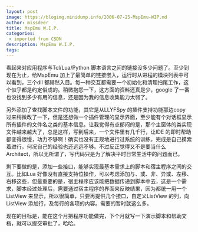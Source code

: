 ```yaml
---
layout: post
image: https://blogimg.minidump.info/2006-07-25-MspEmu-WIP.md
author: missdeer
title: MspEmu W.I.P.
categories: 
 - imported from CSDN
description: MspEmu W.I.P.
tags: 
---
```


看起来对应用程序与Tcl/Lua/Python 脚本语言之间的链接没多少问题了。至少到现在为止，给MspEmu 加上了最简单的链接嵌入，运行时从进程的模块列表中可以看到，三个dll 都赫然入目。每一种交互都需要一个初始化和清理扫尾工作，这个似乎都是约定俗成的。稍微抱怨一下，这方面的资料还真是少，google 了一番也没找到多少有用的信息，还是因为我的信息收集能力太弱了。

另外添加了查找脚本文件的功能，其它是从LLYFSpy 的插件支持功能那边copy 过来稍微改了一下，但是还想做一个插件管理的显示界面，至少能有个对话框显示所有插件的文件名之类的基本信息。让我觉得有点郁闷的是，那个主窗体的类实现文件越来越大了，总是这样，写到后来，一个文件里有几千行，让IDE 的即时帮助都变得很慢，功力不够啊！确实也没有正规地进行过系统的训练，完成是自己摸索着进行，何况自己的经验也还远远不够。不过反正觉得又不是要当什么Architect，所以无所谓了，写代码只是为了解决平时日常生活中的问题而已。

剩下要做的是，添加一些接口，能够实现最基本需求上的脚本和宿主程序之间的交互。比如Lua 好像没有直接支持位操作，可以考虑添加与、或、非、异或、左移、右移这些，但最重要的是，宿主程序应该能把数据传递到脚本中去，这是一个需求，脚本经过处理后，需要通过宿主程序的界面来反映结果，因为都统一用一个ListView 来显示，所以很简单，只要再提供几个接口，自定义ListView 的列，向ListView 添加行，及每行的各项的内容。需要的暂时就这么多。

现在的目标是，能在这个月把程序功能做完，下个月就写一下演示脚本和帮助文档，就可以提交审批了，哈哈。

